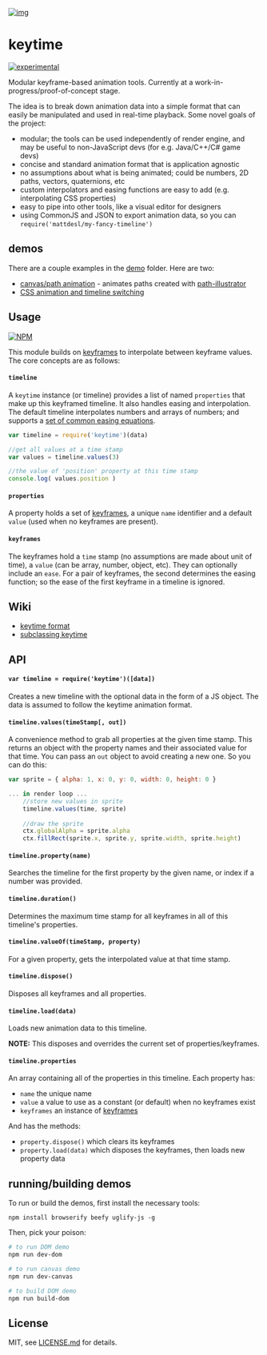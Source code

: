 [![img](http://i.imgur.com/6vBJwmP.png)](http://mattdesl.github.io/timeline-tests/demo1/index.html)

# keytime

[![experimental](http://badges.github.io/stability-badges/dist/experimental.svg)](http://github.com/badges/stability-badges)

Modular keyframe-based animation tools. Currently at a work-in-progress/proof-of-concept stage. 

The idea is to break down animation data into a simple format that can easily be manipulated and used in real-time playback. Some novel goals of the project:

- modular; the tools can be used independently of render engine, and may be useful to non-JavaScript devs (for e.g. Java/C++/C# game devs)
- concise and standard animation format that is application agnostic
- no assumptions about what is being animated; could be numbers, 2D paths, vectors, quaternions, etc
- custom interpolators and easing functions are easy to add (e.g. interpolating CSS properties)
- easy to pipe into other tools, like a visual editor for designers
- using CommonJS and JSON to export animation data, so you can `require('mattdesl/my-fancy-timeline')`

## demos

There are a couple examples in the [demo](demo/) folder. Here are two:

- [canvas/path animation](http://mattdesl.github.io/timeline-tests/demo1/index.html) - animates paths created with [path-illustrator](http://mattdesl.github.io/path-illustrator/demo/advanced.html)
- [CSS animation and timeline switching](http://mattdesl.github.io/keytime/demo/dom/)

## Usage

[![NPM](https://nodei.co/npm/keytime.png)](https://nodei.co/npm/keytime/)

This module builds on [keyframes](https://github.com/mattdesl/keyframes) to interpolate between keyframe values. The core concepts are as follows:

#### `timeline`

A `keytime` instance (or timeline) provides a list of named `properties` that make up this keyframed timeline. It also handles easing and interpolation. The default timeline interpolates numbers and arrays of numbers; and supports a [set of common easing equations](https://github.com/mattdesl/eases).

```js
var timeline = require('keytime')(data)

//get all values at a time stamp
var values = timeline.values(3)

//the value of 'position' property at this time stamp
console.log( values.position )
```

#### `properties`

A property holds a set of [keyframes](https://github.com/mattdesl/keyframes), a unique `name` identifier and a default `value` (used when no keyframes are present).

#### `keyframes`

The keyframes hold a `time` stamp (no assumptions are made about unit of time), a `value` (can be array, number, object, etc). They can optionally include an `ease`. For a pair of keyframes, the second determines the easing function; so the ease of the first keyframe in a timeline is ignored.

## Wiki

- [keytime format](https://github.com/mattdesl/keytime/wiki/Format)
- [subclassing keytime](https://github.com/mattdesl/keytime/wiki/Subclassing)

## API

#### `var timeline = require('keytime')([data])`

Creates a new timeline with the optional data in the form of a JS object. The data is assumed to follow the keytime animation format.

#### `timeline.values(timeStamp[, out])`

A convenience method to grab all properties at the given time stamp. This returns an object with the property names and their associated value for that time. You can pass an `out` object to avoid creating a new one. So you can do this:

```js
var sprite = { alpha: 1, x: 0, y: 0, width: 0, height: 0 }

... in render loop ...
	//store new values in sprite
	timeline.values(time, sprite)
	
	//draw the sprite
	ctx.globalAlpha = sprite.alpha
	ctx.fillRect(sprite.x, sprite.y, sprite.width, sprite.height)
```

#### `timeline.property(name)`

Searches the timeline for the first property by the given name, or index if a number was provided.

#### `timeline.duration()`

Determines the maximum time stamp for all keyframes in all of this timeline's properties.

#### `timeline.valueOf(timeStamp, property)`

For a given property, gets the interpolated value at that time stamp. 

#### `timeline.dispose()`

Disposes all keyframes and all properties.

#### `timeline.load(data)`

Loads new animation data to this timeline. 

**NOTE:** This disposes and overrides the current set of properties/keyframes.

#### `timeline.properties`

An array containing all of the properties in this timeline. Each property has:

- `name` the unique name
- `value` a value to use as a constant (or default) when no keyframes exist
- `keyframes` an instance of [keyframes](https://github.com/mattdesl/keyframes)

And has the methods:

- `property.dispose()` which clears its keyframes
- `property.load(data)` which disposes the keyframes, then loads new property data

## running/building demos

To run or build the demos, first install the necessary tools:

```npm install browserify beefy uglify-js -g```

Then, pick your poison:

```sh
# to run DOM demo
npm run dev-dom 

# to run canvas demo
npm run dev-canvas

# to build DOM demo
npm run build-dom
```

## License

MIT, see [LICENSE.md](http://github.com/mattdesl/keytime/blob/master/LICENSE.md) for details.
